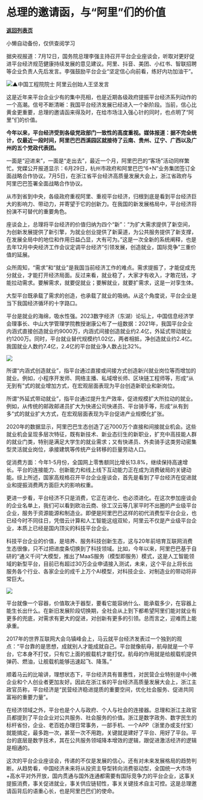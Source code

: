 # 总理的邀请函，与“阿里”们的价值

[**返回列表页**](/gzh/政事堂2019)

小懒自动备份，仅供查阅学习

据央视报道：7月12日，国务院总理李强主持召开平台企业座谈会，听取对更好促进平台经济规范健康持续发展的意见建议。阿里、抖音、美团、小红书、智联招聘等企业负责人先后发言。李强鼓励平台企业“坚定信心向前看，练好内功加油干”。

![](https://mmbiz.qpic.cn/mmbiz_jpg/rxhS23yu8cPtNsFQibb744cLfVGqKZibEqJzK9bCWVSaxCbNIUib3pveicwMkyj0tyMdG10wq0TdibtFGicbLwVmcfmA/640?wx_fmt=jpeg)▲中国工程院院士
阿里云创始人王坚发言

这是近年来平台企业少有的集中亮相，也是近期各级政府提振平台经济系列动作的一个高潮。信号不断清晰：我国平台经济发展已经进入一个新阶段。当前，信心比黄金更重要，总理的邀请函来得及时，在给市场注入强心针的同时，也点明了“阿里”们的价值。

**今年以来，平台经济受到各级党政部门一致性的高度重视。媒体报道：据不完全统计，仅最近一段时间，阿里巴巴西溪园区就接待了云南、贵州、辽宁、广西以及广州的五个党政代表团。**

一面是“迎进来”，一面是“走出去”，最近一个月，阿里巴巴的“客场”活动同样繁忙。党媒公开报道显示：6月29日，杭州市政府和阿里巴巴“6+N”业务集团签订全面战略合作协议。7月5日，在浙江省平台经济高质量发展大会上，浙江省政府与阿里巴巴签署全面战略合作协议。

从市到省到中央，各级政府重视阿里、重视平台经济，归根到底是看到平台经济巨大的影响力、带动力，并寄望于它的创新力。在我国的新发展格局中，平台经济将扮演不可替代的重要角色。  

座谈会上，总理将平台经济的价值归纳为四个“新”：“为扩大需求提供了新空间，为创新发展提供了新引擎，为就业创业提供了新渠道，为公共服务提供了新支撑，在发展全局中的地位和作用日益凸显，大有可为。”这是一次全新的系统阐释，也是去年12月中央经济工作会议定调平台经济“引领发展，创造就业，国际竞争”三重价值的延展。

众所周知，“需求”和“就业”是我国当前经济工作的难点。需求提振了，才能促成充分就业，才能打开经济局面。反过来看，就业稳了，大家才有收入，才敢花钱，才能拉动需求。要解需求，就要促就业；要解就业，就要扩需求，这是一对孪生体。

大型平台既承载了需求的创造，也承载了就业的吸纳。从这个角度说，平台企业是当下我国经济循环的十字路口。

平台是就业的海绵，吸水性强。2023数字经济（东湖）论坛上，中国信息经济学会理事长、中山大学管理学院教授谢康公布了一组数据：2021年，我国平台企业内涵式直接创造就业约9000万，内涵式间接创造就业约2.4亿，外延式带动就业约1200万。同时，平台就业替代规模约1.02亿，两者相抵，净创造就业约2.4亿。我国就业人数约7.4亿，2.4亿的平台就业净人数占比32%。

![](https://mmbiz.qpic.cn/mmbiz_png/rxhS23yu8cPtNsFQibb744cLfVGqKZibEqYSefJLXMOyxRqusNve9oUFFeMF5pmOL5IXXpBeIwluicfkYOVzD7TnA/640?wx_fmt=png)

所谓“内涵式创造就业”，指平台通过直接或间接方式创造新兴就业岗位等而增加的就业。例如，小程序开发师、网络主播、私域增长师、区块链工程师等，形成“从无到有”式的就业增加方式，在宏观层面表现为平台创造新职业和新岗位。

所谓“外延式带动就业”，指平台通过提升生产效率，促进规模扩大所拉动的就业。例如，从传统的邮政邮递员扩大为快递公司快递员、平台骑手等，形成“从有到多”式的就业扩大方式，在宏观层面表现为平台促进产业规模化扩张。

2020年的数据显示，阿里巴巴生态创造了近7000万个直接和间接就业机会。这些就业机会呈现多层次特征，既有新技术、新业态衍生的新职业，扩充中高技能人群的就业门类，特别是满足大学生的就业需求；又有快递员、外卖骑手这类劳动密集型灵活就业岗位，承接建筑等传统产业转移的巨量劳动人口。

促消费方面：今年1-5月份，全国网上零售额同比增长13.8%，继续保持高速增长。平台的连接能力、创新能力和线上线下互动能力正在成为消费破局的关键动能。综上所述，国家高规格召开平台企业座谈会，首先是看到了平台经济在促进就业和提振消费两方面巨大的影响权重。

更进一步看，平台经济不只是消费，它正在进化、也必须进化。在这次参加座谈会的企业名单上，我们可以看到欧冶云商、徐工汉云等几家平时不出圈的产业级平台企业，服务于资源能源和制造业。即便是阿里巴巴这样的初代消费型平台企业，也已经今时不同往日，凭借云计算和人工智能这组双轮，阿里云不仅是产业级平台企业，本质上已经是国内顶尖的科技平台企业。

科技平台企业的价值，是培养、服务科技创新生态，这与20年前培育互联网消费生态很像，只不过把进度条切换到了科技领域。比如，今年以来，阿里巴巴基于自研的“通义千问”大模型，推出了MaaS服务（模型即服务）模式，这是人工智能领域的新型平台，目前已有超过30万企业申请接入测试，未来，这个平台上将长出服务各个行业、各家企业的成千上万个AI模型，对科技企业、对制造业的带动将非常巨大。

![](https://mmbiz.qpic.cn/mmbiz_png/rxhS23yu8cPtNsFQibb744cLfVGqKZibEq3vttBdhEWaDO1k2cCxibkcqOXVfggAUY7Zgz3ibkoeOnz21B6oWJqLxg/640?wx_fmt=png)

平台就像一个容器，价值取决于器型，要看它能容纳什么、能承载多少，在容器上能生长出什么。在新旧发展阶段切换期，全社会从上到下都希望阿里们能对就业有更多的兜底，对需求有更大的促进，对创新有更多的引领。总而言之，迎难而上能承重。

2017年的世界互联网大会乌镇峰会上，马云就平台经济发表过一个独到的观点：“平台靠的是思想，成就别人才能成就自己。平台就像航母，航母就是一个平台，它本身不打仗，只有它上面的舰载机才能打仗。航母的作用就是给舰载机提供弹药、燃油，让舰载机能够迅速起飞、降落。”

顺着马云的比喻讲，理想状态下，平台经济具有普惠性，对民营企业特别是中小微企业和个人创业者更加友好。因此在浙江省的平台经济高质量发展大会上，浙江主政官员称，平台经济是“民营经济稳进提质的重要空间，优化社会服务、促进共同富裕的重要力量”。

在经济领域之外，平台也是个人与政府、个人与社会的连接器。总理和浙江主政官员都提到了平台企业对公共服务、社会服务的价值。浙江是数字政务、数字民生的标杆省份，企业、老百姓办理日常事务，一部手机、一个APP（浙里办或支付宝）就能搞定，最多跑一次，甚至一次不用跑，关键就是建好了平台、用好了平台。平台的底层是数字技术，其在公共服务领域降本增效的逻辑，跟促进激活经济的逻辑是相通的。

这次的平台企业座谈会，传递的不仅是发展的信心，还有对未来发展格局的趋势判断。从趋势看，中国经济未来将从投资主导型转向消费驱动型，全国统一大市场+高水平对外开放，国内贯通与国外连通都需要有国际竞争力的平台企业，这事关提振消费，事关促进就业，事关供应链韧性，事关关键技术自主可控。这是总理邀请函背后的语重心长，也是阿里巴巴们的使命。

